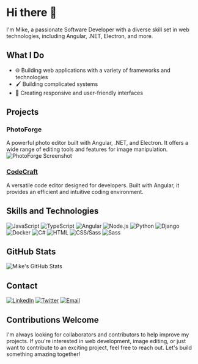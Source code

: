 # Hi there 👋

I'm Mike, a passionate Software Developer with a diverse skill set in web technologies, including Angular, .NET, Electron, and more.
 
## What I Do

- 🌐 Building web applications with a variety of frameworks and technologies
- 🖌️ Building complicated systems
- 📱 Creating responsive and user-friendly interfaces

## Projects

### PhotoForge
A powerful photo editor built with Angular, .NET, and Electron. It offers a wide range of editing tools and features for image manipulation.
![PhotoForge Screenshot](path/to/photoforge-screenshot.png) <!-- Update this with the actual path to your image -->

### [CodeCraft](https://github.com/Mikiyas34/codecraft-client)
A versatile code editor designed for developers. Built with Angular, it provides an efficient and intuitive coding environment.


## Skills and Technologies

![JavaScript](https://img.shields.io/badge/-JavaScript-F7DF1E?style=flat&logo=javascript&logoColor=black)
![TypeScript](https://img.shields.io/badge/-TypeScript-007ACC?style=flat&logo=typescript&logoColor=white)
![Angular](https://img.shields.io/badge/-Angular-DD0031?style=flat&logo=angular&logoColor=white)
![Node.js](https://img.shields.io/badge/-Node.js-339933?style=flat&logo=node.js&logoColor=white)
![Python](https://img.shields.io/badge/-Python-3776AB?style=flat&logo=python&logoColor=white)
![Django](https://img.shields.io/badge/-Django-092E20?style=flat&logo=django&logoColor=white)
![Docker](https://img.shields.io/badge/-Docker-2496ED?style=flat&logo=docker&logoColor=white)
![C#](https://img.shields.io/badge/-C%23-239120?style=flat&logo=c-sharp&logoColor=white)
![HTML](https://img.shields.io/badge/-HTML5-E34F26?style=flat&logo=html5&logoColor=white)
![CSS/Sass](https://img.shields.io/badge/-CSS3-1572B6?style=flat&logo=css3&logoColor=white)
![Sass](https://img.shields.io/badge/-Sass-CC6699?style=flat&logo=sass&logoColor=white)

## GitHub Stats

![Mike's GitHub Stats](https://github-readme-stats.vercel.app/api?username=Mikiyas34&show_icons=true&theme=radical)

## Contact

[![LinkedIn](https://img.shields.io/badge/-LinkedIn-0077B5?style=flat&logo=linkedin&logoColor=white)](https://www.linkedin.com/in/mikiyas-simeneh-b79b622a9/)
[![Twitter](https://img.shields.io/badge/-Twitter-1DA1F2?style=flat&logo=twitter&logoColor=white)](https://x.com/MikiyasS80935)
[![Email](https://img.shields.io/badge/-Email-D14836?style=flat&logo=gmail&logoColor=white)](mailto:mikiyassimeneh@outlook.com)


## Contributions Welcome

I'm always looking for collaborators and contributors to help improve my projects. If you're interested in web development, image editing, or just want to contribute to an exciting project, feel free to reach out. Let's build something amazing together!
